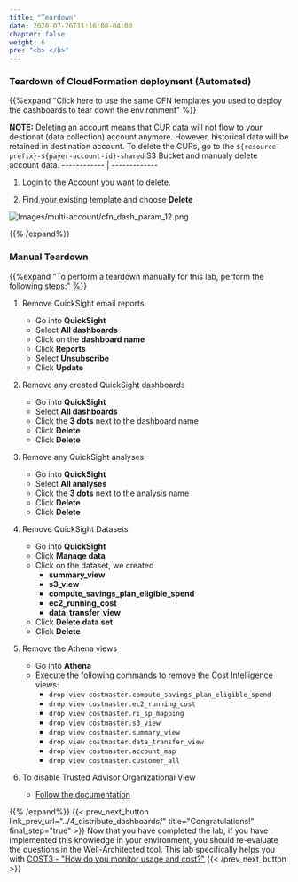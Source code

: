 ```yaml
---
title: "Teardown"
date: 2020-07-26T11:16:08-04:00
chapter: false
weight: 6
pre: "<b> </b>"
---
```



### Teardown of CloudFormation deployment (Automated)
{{%expand "Click here to use the same CFN templates you used to deploy the dashboards to tear down the environment" %}}

**NOTE:** Deleting an account means that CUR data will not flow to your destionat (data collection) account anymore. However, historical data will be retained in destination account. To delete the CURs, go to the `${resource-prefix}-${payer-account-id}-shared` S3 Bucket and manualy delete account data.
    ------------ | -------------

1. Login to the Account you want to delete.
   
2. Find your existing template and choose __Delete__

![Images/multi-account/cfn_dash_param_12.png](/Cost/200_Cloud_Intelligence/Images/multi-account/cfn_dash_param_12.png?classes=lab_picture_small)

{{% /expand%}}

### Manual Teardown
{{%expand "To perform a teardown manually for this lab, perform the following steps:" %}}

1. Remove QuickSight email reports
    - Go into **QuickSight**
    - Select **All dashboards**
    - Click on the **dashboard name**
    - Click **Reports**
    - Select **Unsubscribe**
    - Click **Update**

2. Remove any created QuickSight dashboards
    - Go into **QuickSight**
    - Select **All dashboards**
    - Click the **3 dots** next to the dashboard name
    - Click **Delete**
    - Click **Delete**

3. Remove any QuickSight analyses
    - Go into **QuickSight**
    - Select **All analyses**
    - Click the **3 dots** next to the analysis name
    - Click **Delete**
    - Click **Delete**

4. Remove QuickSight Datasets
    - Go into **QuickSight**
    - Click **Manage data**
    - Click on the dataset, we created 
        - **summary_view**
        - **s3_view**
        - **compute_savings_plan_eligible_spend**
        - **ec2_running_cost**
        - **data_transfer_view**
    - Click **Delete data set**
    - Click **Delete**

5. Remove the Athena views
    - Go into **Athena**
    - Execute the following commands to remove the Cost Intelligence views:
        - ```drop view costmaster.compute_savings_plan_eligible_spend```
        - ```drop view costmaster.ec2_running_cost```
        - ```drop view costmaster.ri_sp_mapping```
        - ```drop view costmaster.s3_view```
        - ```drop view costmaster.summary_view```
        - ```drop view costmaster.data_transfer_view```
        - ```drop view costmaster.account_map```
        - ```drop view costmaster.customer_all```
		
6. To disable Trusted Advisor Organizational View
    - [Follow the documentation](https://docs.aws.amazon.com/awssupport/latest/user/organizational-view.html#disable-organizational-view)

{{% /expand%}}
{{< prev_next_button link_prev_url="../4_distribute_dashboards/"  title="Congratulations!" final_step="true" >}}
Now that you have completed the lab, if you have implemented this knowledge in your environment,
you should re-evaluate the questions in the Well-Architected tool. This lab specifically helps you with
[COST3 - "How do you monitor usage and cost?"](https://docs.aws.amazon.com/wellarchitected/latest/framework/a-expenditure-and-usage-awareness.html)
{{< /prev_next_button >}}



